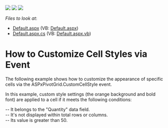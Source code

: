 <!-- default badges list -->
![](https://img.shields.io/endpoint?url=https://codecentral.devexpress.com/api/v1/VersionRange/128577326/13.1.6%2B)
[![](https://img.shields.io/badge/Open_in_DevExpress_Support_Center-FF7200?style=flat-square&logo=DevExpress&logoColor=white)](https://supportcenter.devexpress.com/ticket/details/E1872)
[![](https://img.shields.io/badge/📖_How_to_use_DevExpress_Examples-e9f6fc?style=flat-square)](https://docs.devexpress.com/GeneralInformation/403183)
<!-- default badges end -->
<!-- default file list -->
*Files to look at*:

* [Default.aspx](./CS/ASPxPivotGrid_CustCellsStylesViaEvents/Default.aspx) (VB: [Default.aspx](./VB/ASPxPivotGrid_CustCellsStylesViaEvents/Default.aspx))
* [Default.aspx.cs](./CS/ASPxPivotGrid_CustCellsStylesViaEvents/Default.aspx.cs) (VB: [Default.aspx.vb](./VB/ASPxPivotGrid_CustCellsStylesViaEvents/Default.aspx.vb))
<!-- default file list end -->
# How to Customize Cell Styles via Event


<p>The following example shows how to customize the appearance of specific cells via the ASPxPivotGrid.CustomCellStyle event.</p><p>In this example, custom style settings (the orange background and bold font) are applied to a cell if it meets the following conditions:</p><p>-- It belongs to the "Quantity" data field.<br />
-- It's not displayed within total rows or columns.<br />
-- Its value is greater than 50.</p>

<br/>


